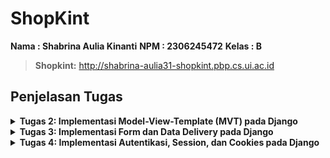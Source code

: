 # ShopKint

**Nama : Shabrina Aulia Kinanti**
**NPM : 2306245472**
**Kelas : B**
> **Shopkint:** http://shabrina-aulia31-shopkint.pbp.cs.ui.ac.id

## **Penjelasan Tugas**
<details>
<summary> <b> Tugas 2: Implementasi Model-View-Template (MVT) pada Django </b> </summary>

## **Checklist Tugas**
* ### Membuat proyek django baru
1. Membuat direktori baru yang bernama shopkint lalu jalankan virtual environment yang ditandai dengan (env)
2. Pada direktori shopkint buat file baru bertama `requirments.txt` dan tambahkan dependencies (komponen atau modul agar perangkat lunaknya berfungsi, termasuk library, framework dan package) yang berisi 

```
django
gunicorn
whitenoise
psycopg2-binary
requests
urllib3
```
3. Intalasi terhadap dependencies dengan `pip install -r requirements.txt`
4. Buat proyek baru dengan tulisan `django-admin startproject shopkint .` di terminal direktori yang tadi
5. Django berhasil dibuat

* ### Membuat aplikasi dengan nama main pada proyek shopkint
1. Membuat repositori baru di github
2. Membuat branch utama baru dengan tulisan `git branch -M main` di terminal direktori
3. Tulis `git remote add origin https://github.com/shabrinaulia/shopkint.git` di terminal untuk menghubungkan repositori lokal dengan repositori di GitHub
4. Lakukan `git push -u origin main.` untuk menyimpan ke github
5. Jalankan perintah python manage.py startapp main di terminal. Folder main akan terbuat sebagai branch dari folder utama
6. Tambahkan main di variabel `INSTALLED_APPS` pada file `setting.py` di direkotori utama

* ### Melakukan routing pada proyek agar dapat menjalankan aplikasi main
1. Membuat file `urls.py` di folder main, lalu isi dengan 
```
from django.urls import path
from main.views import show_main

app_name = `main`

urlpatterns = [
    path(`, show_main, name=`show_main`),
]
```
2. Buka file urls.py pada folder shopkint lalu impor fungsi include dari django.urls
```
from django.contrib import admin
from django.urls import path, include

urlpatterns = [
    path(`, include(`main.urls`)),
]
```

* ### Membuat model pada aplikasi main
1. Pada `models.py` di main saya mengubah attribute dan datatypenya serta limitasi penulisan data typenya sesuai dengan ketentuan tugas
``` 
from django.db import models

class MoodEntry(models.Model):
    name = models.CharField(max_length=255)
    price = models.IntegerField()
    description = models.TextField()
    rating = models.IntegerField()
```
2. Jalankan `python manage.py makemigrations` untuk memberikan migrasi pada model data lalu lakukan `python manage.py migrate` untuk mengaplikasikan perubahan model ke basis data

* ### Membuat sebuah fungsi pada views.py 
1. Tambahkan import render pada file `views.py` di folder main
2. Menambahkan fungsi show_main dibawah impor untuk mengatur permintaan HTTP dan mengembalikan tampilan yang sesuai
3. Isi fungsinya dengan `context` yaitu dictionary yg berisi data
```
from django.shortcuts import render

# Create your views here.
def show_main(request):
    context = {
        `name` : `Liptint`,
        `price`: `600.000`,
        `description`: `NEW Liptint with high formula`,
        `rating` : `4.5/5.0`
    }

    return render(request, "main.html", context)
```
4. Return dengan format `return render(request, "main.html", context)`

* ### Membuat sebuah routing pada urls.py aplikasi main untuk memetakan fungsi yang telah dibuat pada views.py
1. Tulis code di file `urls.py` di folder main
```app_name = 'main'

urlpatterns = [
    path('', show_main, name='show_main'),
]
```
2. Buka file `urls.py` di folder shopkint tambahkan `from django.urls import path, include`
3. Pada variabel urlpatterns isi dengan  `path('', include('main.urls')),`

* ### Melakukan deployment ke PWS terhadap aplikasi yang sudah dibuat sehingga nantinya dapat diakses oleh teman-temanmu melalui Internet.
1. Buat project baru di PWS
2. Pada settings.py di folder shopkint pada variabel `ALLOWED_HOSTS` tambahkan `shabrina-aulia31-shopkint2.pbp.cs.ui.ac.id` 
3. Lakukan `git add, commit, push` ke github
4. Jalankan `git branch -M main`
5. Lalu jalankan `git push pws main:master`
6. Tunggu build lalu selesai

* ### Membuat sebuah README.md yang berisi tautan menuju aplikasi PWS yang sudah di-deploy, serta jawaban dari beberapa pertanyaan berikut.
1. Buat file `README.md` 
2. Masukin link PWS
3. Jawab pertanyaannya

## **Bagan Request Client ke Web Aplikasi Django dan Responnya** 
![Bagan](images/bagan.jpeg)
Ketika Client (Browser/User) mengirimkan permintaan HTTP ke server, server tersebut memprosesnya dengan melakukan pemetaan URL melalui file urls.py. Setelah URL yang diminta ditemukan dan dipetakan, fungsi yang relevan dalam views.py dipanggil sesuai dengan permintaan URL tersebut. Fungsi tersebut kemudian mengembalikan respons HTTP dalam bentuk halaman HTML. Lalu, views.py akan mengambil data yang diperlukan dari models.py, lalu menyajikannya menggunakan template.


## **Fungsi Git dalam Pengembangan Perangkat Lunak**
Git adalah sistem kontrol versi yang digunakan untuk melacak perubahan dalam kode selama pengembangan perangkat lunak. Fungsinya yaitu 
menyimpan versi kode sebelumnya sehingga bisa kembali ke versi sebelumnya jika diperlukan, memungkinkan pengembang bekerja bersama pada
proyek yang sama tanpa konflik melalui fitur branching dan merging, memberikan penyimpanan aman bagi kode di repository, biasanya secara
remote.

## **Alasan Django Dijadikan Permulaan Pembelajaran Pengembangan Perangkat Lunak**
1. banyak fitur bawaan sehingga pengguna tidak perlu mencari atau mengkonfigurasi banyak library eksternal buat mendapatkan fitur" umum.
2. Memudahkan pengelolaan database tanpa perlu menulis SQL secara manual.
3. Memiliki komunitas yang besar dan aktif sehingga mudah untuk mencari bantuan untuk masalah para pengguna.

## **Mengapa Model pada Django Disebut sebagai ORM?**
Model pada Django disebut ORM karena memungkinkan pengembang 
berinteraksi dengan database menggunakan objek Python, bukan 
query SQL langsung. Setiap model merepresentasikan tabel dalam 
database, dan ORM dapat melakukan operasi database seperti query, 
insert, update, dan delete dengan metode python.
</details>

<details>
<summary> <b> Tugas 3: Implementasi Form dan Data Delivery pada Django </b> </summary>

## **Checklist Tugas**
## **Mengapa kita memerlukan data delivery dalam pengimplementasian sebuah platform?**
Data delivery merupakan proses pengiriman data antar berbagai 
komponen sistem, baik antar server, antar aplikasi, maupun antara 
klien dan server. Data delivery menjadi esensial karena tanpa 
proses ini, komunikasi antara komponen-komponen dalam arsitektur 
sistem tidak dapat berlangsung dengan baik. Alasan kita 
memerlukan data delivery adalah:
1. Interoperabilitas: Berbagai layanan dan aplikasi perlu saling 
berbagi data untuk berfungsi dengan baik. Misalnya, API yang 
menghubungkan frontend dengan backend atau aplikasi yang 
berkomunikasi dengan layanan eksternal.
2. Akses Data: Data yang dihasilkan atau diminta oleh pengguna 
perlu dikirimkan dari server ke client atau sebaliknya untuk 
menyediakan informasi yang dibutuhkan, seperti hasil pencarian, 
produk yang ditampilkan, dll.
3. Scalability: Dalam arsitektur microservices, data delivery 
memungkinkan berbagai komponen bekerja secara terpisah dan 
i-host pada server yang berbeda, yang meningkatkan skalabilitas 
aplikasi.
4. Sinkronisasi Data: Data delivery memungkinkan sinkronisasi 
antara database, aplikasi, atau pengguna untuk memastikan data 
yang dilihat atau diubah konsisten di seluruh platform.

## **Manakah yang lebih baik antara XML dan JSON? Mengapa JSON lebih populer dibandingkan XML?**
JSON umumnya dianggap lebih baik dalam konteks pertukaran data ringan, aplikasi web modern, dan API, terutama karena kesederhanaan, kecepatan, dan efisiensinya. XML tetap relevan untuk skenario yang memerlukan struktur data yang lebih kompleks dan validasi data yang ketat. Namun, untuk sebagian besar aplikasi berbasis web dan komunikasi data antara klien dan server, JSON lebih populer dan sering menjadi pilihan utama karena kemudahannya dalam penggunaan dan performa yang lebih cepat.

## **Jelaskan fungsi dari method is_valid() pada form Django dan mengapa kita membutuhkan method tersebut?**
Method `is_valid()` dalam Django digunakan untuk memeriksa apakah data yang dimasukkan ke dalam form sudah valid sesuai dengan aturan yang telah ditetapkan dalam form tersebut. Method ini penting karena memastikan bahwa data yang diterima sesuai dengan tipe dan format yang diharapkan, serta menangani kesalahan input pengguna dengan menyimpan data yang valid di `cleaned_data` dan memberikan pesan kesalahan pada atribut errors jika ada input yang tidak sesuai. Penggunaan `is_valid()` sangat krusial untuk mencegah bug dan error dalam aplikasi, menjaga keamanan dari serangan seperti injection atau XSS, serta memberikan pengalaman pengguna yang lebih baik dengan memberikan umpan balik atas kesalahan input. Validasi ini juga membantu memastikan bahwa hanya data yang valid dan aman yang diproses lebih lanjut oleh aplikasi.

## **Mengapa kita membutuhkan csrf_token saat membuat form di Django? Apa yang dapat terjadi jika kita tidak menambahkan csrf_token pada form Django? Bagaimana hal tersebut dapat dimanfaatkan oleh penyerang?**
`{% csrf_token %}` adalah token yang berfungsi sebagai security. Token ini di-generate secara otomatis oleh Django untuk mencegah serangan berbahaya. Kita membutuhkan `csrf_token` saat membuat form di Django untuk melindungi aplikasi dari serangan Cross-Site Request Forgery (CSRF), di mana penyerang mencoba melakukan tindakan berbahaya atas nama pengguna tanpa sepengetahuan mereka.Jika kita tidak menambahkan `csrf_token`, aplikasi akan rentan terhadap serangan CSRF, memungkinkan penyerang mengirimkan permintaan atas nama pengguna yang telah login, seperti mengubah data atau melakukan transaksi berbahaya, tanpa terdeteksi sebagai tindakan ilegal oleh server. Token ini penting untuk menjaga keamanan dan integritas aplikasi Django.

## **Jelaskan bagaimana cara kamu mengimplementasikan checklist di atas secara step-by-step (bukan hanya sekadar mengikuti tutorial).**
* ### Pembuatan Form dan Validasi dengan is_valid()
1. Buat file baru `forms.py` lalu tambahkan code untuk membuat struktur form product
```
from django.forms import ModelForm
from main.models import ProductEntry

class ProductEntryForm(ModelForm):
    class Meta:
        model = ProductEntry
        fields = ["product_name", "price", "description", "rating"]
```
2. Pada file `views.py` di folder main tambahkan 
```
from django.shortcuts import render, redirect
from main.forms import ProductEntryForm
from main.models import ProductEntry
```
lalu buat fungsi baru bernama `create_product_entry` yang menerima request, tambahkan code ini 
```
def create_product_entry(request):
    form = MoodEntryForm(request.POST or None)

    if form.is_valid() and request.method == "POST":
        form.save()
        return redirect('main:show_main')

    context = {'form': form}
    return render(request, "create_product_entry.html", context)
```
3. Sesuaikan fungsi `show_main` di `views.py` menjadi
```
def show_main(request):
    mood_entries = MoodEntry.objects.all()
    context = {
        'name': 'Shabrina Aulia Kinanti',
        'npm' : '2306245472',
        'class': 'PBP B',
        'mood_entries': mood_entries
    }

    return render(request, "main.html", context)
```
4. Pada file `urls.py` saya menambahkan `from main.views import show_main, create_product_entry` lalu menambahkan path url di file `urls.py` bagian urlpatterns `path('create-product-entry', create_product_entry, name='create_product_entry'),`
5. Buat file HTML di bagian folder templates dengan nama `create_product_entry.html` berisi
```
{% extends 'base.html' %} 
{% block content %}
<h1>Add New Product Entry</h1>

<form method="POST">
  {% csrf_token %}
  <table>
    {{ form.as_table }}
    <tr>
      <td></td>
      <td>
        <input type="submit" value="Add New Product" />
      </td>
    </tr>
  </table>
</form>

{% endblock %}
```
6. Tambahkan code dibawah ini pada `main.html`serta tombol "Add New Product Entry" yang akan balik ke halaman form
```
{% if not product_entries %}
<p>Belum ada data mengenai produk yang dijual.</p>
{% else %}
<table>
  <tr>
    <th>Product Name</th>
    <th>Price</th>
    <th>Description</th>
    <th>Rating</th>
  </tr>

  {% comment %} Berikut cara memperlihatkan data produk di bawah baris ini 
  {% endcomment %} 
  {% for product_entry in product_entries %}
  <tr>
    <td>{{product_entry.product_name}}</td>
    <td>{{product_entry.price}}</td>
    <td>{{product_entry.description}}</td>
    <td>{{product_entry.rating}}</td>
  </tr>
  {% endfor %}
</table>
{% endif %}

<br />

<a href="{% url 'main:create_product_entry' %}">
  <button>Add New Product</button>
</a>
{% endblock content %}
```

* ### Menambahkan 4 fungsi views baru untuk melihat objek yang sudah ditambahkan dalam format XML, JSON, XML by ID, dan JSON by ID.
Menagembalikan Data dalam Bentuk XML dan JSOON
1. Buka file `views.py` lalu tambahkan
```
from django.http import HttpResponse
from django.core import serializers
```
2. Menambahkan fungsi `show_xml` yang akan mengembalikan `HttpResponse` berisi data yang sudah menjadi XML
```
def show_xml(request):
    data = ProductEntry.objects.all()
    return HttpResponse(serializers.serialize("xml", data), content_type="application/xml")
```
Lalu tambahkan fungsi `show_json` yang akan mengembalikan
`HttpResponse` berisi data yang sudah menjadi JSON
```
def show_json(request):
    data = ProductEntry.objects.all()
    return HttpResponse(serializers.serialize("json", data), content_type="application/json")
```

Mengembalikan Data dalam Bentuk XML dan JSON Berdasarkan ID
1. Pada file `views.py` tambahkan fungsi `show_xml_by_id`yang akan mengembalikan `HttpResponse` berisi data yang sudah menjadi XML berdasarkan ID
```
def show_xml_by_id(request, id):
    data = ProductEntry.objects.filter(pk=id)
    return HttpResponse(serializers.serialize("xml", data), content_type="application/xml")
```
Lalu tambahkan fungsi `show_json_by_id`yang akan mengembalikan `HttpResponse` berisi data yang sudah menjadi JSON berdasarkan ID
```
def show_json_by_id(request, id):
    data = ProductEntry.objects.filter(pk=id)
    return HttpResponse(serializers.serialize("json", data), content_type="application/json")
```
* ### Membuat Routing URL pada Masing-Masing Views yang Telah Ditambahkan
1. Membuat routing URL setiap path di dalam `urlpatterns` menghubungkan URL yang spesifik dengan fungsi view tertentu sehingga bisa ditampilkan dalam format yang diminta (XML atau JSON) di `urls.py` yang berisi :
```
from django.urls import path
from main.views import show_main, create_product_entry, show_xml, show_json, show_xml_by_id, show_json_by_id

app_name = 'main'

urlpatterns = [
    path('', show_main, name='show_main'),
    path('create-product-entry', create_product_entry, name='create_product_entry'),
    path('xml/', show_xml, name='show_xml'),
    path('json/', show_json, name='show_json'),
    path('xml/<str:id>/', show_xml_by_id, name='show_xml_by_id'),
    path('json/<str:id>/', show_json_by_id, name='show_json_by_id'),
]
```
2. Jalanakan proyek dengan `python manage.py runserver` lalu buka `http://localhost:8000/xml/[id]/` atau json untuk melihat proyek yang sudah dibuat

## **Screenshot Hasil Akses URL pada Postman** 
1. XML
![xml](images/xml.png)
2. JSON
![json](images/json.png)
3. XML by ID
![xml](images/xml[id].png)
4. JSON by ID
![json](images/json[id].png)

</details>

<details>
<summary> <b> Tugas 4: Implementasi Autentikasi, Session, dan Cookies pada Django </b> </summary>

## **Checklist Tugas**
## **Apa itu Django UserCreationForm, dan jelaskan apa kelebihan dan kekurangannya?**
`UserCreationForm` adalah form bawaan Django yang digunakan untuk membuat user baru secara mudah. Form ini sudah menyediakan tiga field utama yang dibutuhkan untuk membuat user: username, password dan konfirmasi paassword.
Kelebihan:
1. Mudah digunakan karena sudah disediakan secara default oleh Django.
2. Sudah dilengkapi dengan validasi password bawaan.
3. Dapat dikustomisasi jika ingin menambahkan field atau logika validasi lainnya.
Kekurangan:
1. Cenderung terbatas jika aplikasi memerlukan form pendaftaran yang lebih kompleks atau field tambahan.
2. Validasi password bawaan mungkin perlu disesuaikan untuk mengikuti standar keamanan tertentu.

## **Apa perbedaan antara autentikasi dan otorisasi dalam konteks Django, dan mengapa keduanya penting?**
**Autentikasi (Authentication)** : Proses memverifikasi identitas pengguna. Pada Django, autentikasi digunakan untuk memastikan bahwa pengguna yang mengakses aplikasi benar-benar adalah siapa yang mereka klaim. Django menyediakan sistem autentikasi bawaan yang memungkinkan pengguna untuk login dan logout. Autentifikasi penting untuk mencegah akses oleh pengguna yang tidak dikenal atau tidak berwenang.
**Otorisasi (Authorization)** : Proses menentukan apa yang diizinkan untuk dilakukan oleh pengguna setelah mereka terautentikasi. Dalam Django, otorisasi menentukan akses pengguna terhadap bagian tertentu dari aplikasi berdasarkan peran atau izin mereka (misalnya admin, user biasa, dsb.). Otorisasi penting untuk memastikan bahwa meskipun pengguna telah berhasil login, mereka hanya dapat mengakses bagian aplikasi yang diizinkan untuk mereka.

## **Apa itu cookies dalam konteks aplikasi web, dan bagaimana Django menggunakan cookies untuk mengelola data sesi pengguna?**
**Cookies** adalah file kecil yang disimpan di browser pengguna yang berisi data yang berkaitan dengan sesi pengguna di aplikasi web agar server dapat mengenali pengguna pada setiap request. Django menggunakan session cookies untuk melacak sesi pengguna tanpa harus menyimpan semua data sesi di browser. Data sesi tersebut disimpan di server (misalnya, dalam database), sedangkan cookie yang disimpan di browser hanya berisi ID sesi yang unik. Dengan cara ini, Django dapat mengelola sesi secara aman dan efisien.

## **Apakah penggunaan cookies aman secara default dalam pengembangan web, atau apakah ada risiko potensial yang harus diwaspadai?**
Penggunaan cookies secara default dapat aman jika developer mengikuti praktik terbaik. Namun, pengunaan cookie juga tetap memilki risiko potensial seperti :
1. Cross-Site Scripting (XSS): Serangan XSS dapat memungkinkan pencurian cookies dari pengguna jika tidak ada validasi input yang baik.
2. Cross-Site Request Forgery (CSRF): Serangan CSRF dapat memungkinkan pihak ketiga untuk membuat request yang berbahaya atas nama pengguna. Django sudah menyertakan perlindungan CSRF secara default.
3. Session Hijacking: Jika cookie tidak dienkripsi dengan baik, sesi pengguna bisa dicuri oleh pihak ketiga.

## **Jelaskan bagaimana cara kamu mengimplementasikan checklist di atas secara step-by-step (bukan hanya sekadar mengikuti tutorial)**
* ### Implemntasi User Creation Form
1. Tambahkan import `UserCreationForm` dan `messages` pada file `views.py` di folder main
```
from django.contrib.auth.forms import UserCreationForm
from django.contrib import messages
```
2. Tambahkan fungsi `register` masih di file yang sama 
```
def register(request):
    form = UserCreationForm()

    if request.method == "POST":
        form = UserCreationForm(request.POST)
        if form.is_valid():
            form.save()
            messages.success(request, 'Your account has been successfully created!')
            return redirect('main:login')
    context = {'form':form}
    return render(request, 'register.html', context)
```
3. Membuat file baru bernama `register.html` di folder main bagian templates yang berisikan
```
def register(request):
    form = UserCreationForm()

    if request.method == "POST":
        form = UserCreationForm(request.POST)
        if form.is_valid():
            form.save()
            messages.success(request, 'Your account has been successfully created!')
            return redirect('main:login')
    context = {'form':form}
    return render(request, 'register.html', context)
```
4. Menambahkan import fungsi register dan juga path urlnya di file `urls.py`
```
from main.views import register
...
 urlpatterns = [
     ...
     path('register/', register, name='register'),
 ]
```

* ### Membuat autentifikasi dan otorisasi
1. Saya membuat view login_user di `views.py` menggunakan AuthenticationForm dan metode authenticate serta login dari Django
```
from django.contrib.auth.forms import AuthenticationForm
from django.contrib.auth import authenticate, login

def login_user(request):
    if request.method == 'POST':
        form = AuthenticationForm(data=request.POST)
        if form.is_valid():
            user = form.get_user()
            login(request, user)
            return redirect('main:show_main')
    else:
        form = AuthenticationForm()
    context = {'form': form}
    return render(request, 'login.html', context)
```
2. Lalu untuk otorisasi saya menggunakan decorator login_required untuk membatasi akses halaman `show_main` hanya untuk user yang sudah login
```
from django.contrib.auth.decorators import login_required

@login_required(login_url='/login')
def show_main(request):
    context = {'name': request.user.username}
    return render(request, 'main.html', context)
```
3. Saya melakukan pengujian login dan memastikan halaman utama tidak dapat diakses tanpa autentikasi

* ### Pengelolaan Sesi dengan Cookies
1. Setelah login, saya menambahkan cookie last_login untuk menyimpan data waktu terakhir login. Pada file `views.py` bagian login_user, saya mengubah response untuk menyertakan cookie
```
from django.http import HttpResponseRedirect
import datetime

def login_user(request):
    if request.method == 'POST':
        form = AuthenticationForm(data=request.POST)
        if form.is_valid():
            user = form.get_user()
            login(request, user)
            response = HttpResponseRedirect(reverse("main:show_main"))
            response.set_cookie('last_login', str(datetime.datetime.now()))
            return response
    else:
        form = AuthenticationForm()
    return render(request, 'login.html', {'form': form})
```
2. Di file `views.py` pada bagian `show_main`, saya menambahkan context untuk menampilkan last_login dari cookies
```
def show_main(request):
    context = {
        'name': request.user.username,
        'last_login': request.COOKIES.get('last_login', 'Unknown')
    }
    return render(request, 'main.html', context)
```

* ### Keamanan Cookies
1. Saya memastikan bahwa cookie disetel dengan atribut `HttpOnly` dan `Secure` jika menggunakan HTTPS
```
response.set_cookie('last_login', str(datetime.datetime.now()), httponly=True, secure=True)
```
2. Lalu mengecek untuk memastikan cookie tidak dapat diakses oleh JavaScript dan hanya dikirim melalui koneksi HTTPS.

